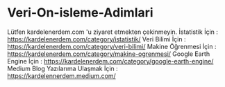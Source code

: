# Veri-On-isleme-Adimlari
Lütfen kardelenerdem.com 'u ziyaret etmekten çekinmeyin.
İstatistik İçin : https://kardelenerdem.com/category/istatistik/
Veri Bilimi İçin : https://kardelenerdem.com/category/veri-bilimi/
Makine Öğrenmesi İçin : https://kardelenerdem.com/category/makine-ogrenmesi/
Google Earth Engine İçin : https://kardelenerdem.com/category/google-earth-engine/
Medium Blog Yazılarıma Ulaşmak İçin : https://kardelennerdem.medium.com/
